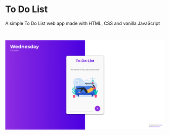 # **To Do List**

A simple To Do List web app made with HTML, CSS and vanilla JavaScript 

<br>

<kbd><a href="https://zakariyaq313.github.io/to_do_list/"><img src="images/preview.png"></a></kbd>

